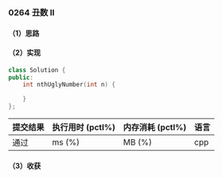 ### 0264 丑数 II

#### （1）思路

#### （2）实现

```cpp
class Solution {
public:
    int nthUglyNumber(int n) {

    }
};
```

| 提交结果 | 执行用时 (pctl%) | 内存消耗 (pctl%) | 语言 |
|:---------|:-----------------|:-----------------|:-----|
| 通过     |  ms (%)   |  MB (%)  | cpp  |

#### （3）收获
